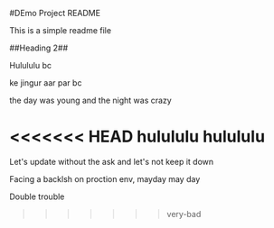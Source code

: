 #DEmo Project README

This is a simple readme file

##Heading 2##

Hulululu bc

ke jingur aar par bc

the day was young and the night was crazy

<<<<<<< HEAD
hulululu hulululu
=======
Let's update without the ask and let's not keep it down

Facing a backlsh on proction env, mayday may day

Double trouble
>>>>>>> very-bad
